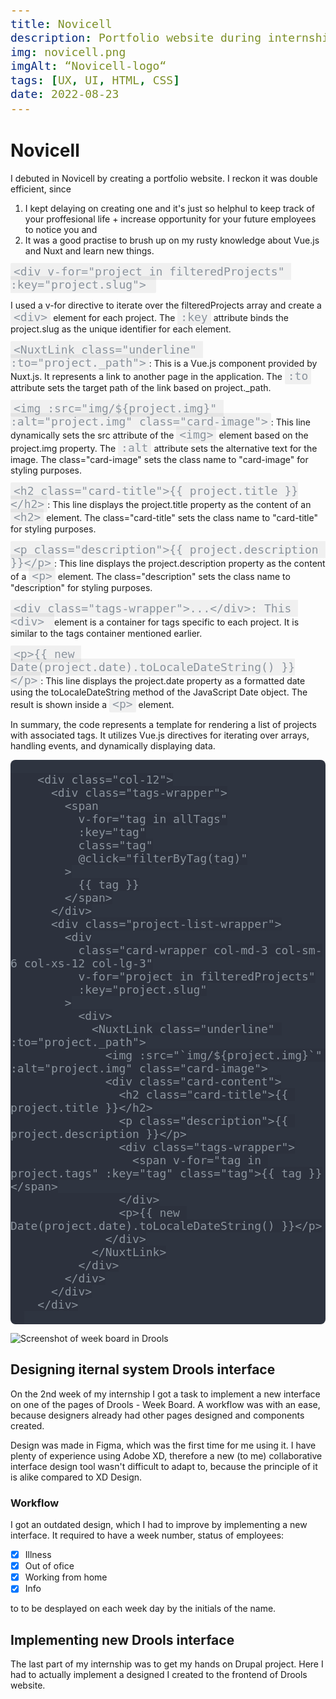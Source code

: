 ```yaml
---
title: Novicell
description: Portfolio website during internship at Novicell
img: novicell.png
imgAlt: “Novicell-logo“
tags: [UX, UI, HTML, CSS]
date: 2022-08-23
---
```


# Novicell

I debuted in Novicell by creating a portfolio website. I reckon it was double efficient, since 
1. I kept delaying on creating one and it's just so helphul to keep track of your proffesional life + increase opportunity for your future employees to notice you and 
2. It was a good practise to brush up on my rusty knowledge about Vue.js and Nuxt and learn new things.

`<div v-for="project in filteredProjects" :key="project.slug"> ` 

I used a v-for directive to iterate over the filteredProjects array and create a `<div>` element for each project. The `:key` attribute binds the project.slug as the unique identifier for each element. 

`<NuxtLink class="underline" :to="project._path">`: This is a Vue.js component provided by Nuxt.js. It represents a link to another page in the application. The `:to` attribute sets the target path of the link based on project._path.

`<img :src="img/${project.img}" :alt="project.img" class="card-image">`: This line dynamically sets the src attribute of the `<img>` element based on the project.img property. The `:alt` attribute sets the alternative text for the image. The class="card-image" sets the class name to "card-image" for styling purposes.

`<h2 class="card-title">{{ project.title }}</h2>`: This line displays the project.title property as the content of an `<h2>` element. The class="card-title" sets the class name to "card-title" for styling purposes.

`<p class="description">{{ project.description }}</p>`: This line displays the project.description property as the content of a `<p>` element. The class="description" sets the class name to "description" for styling purposes.

`<div class="tags-wrapper">...</div>: This <div> `element is a container for tags specific to each project. It is similar to the tags container mentioned earlier.

`<p>{{ new Date(project.date).toLocaleDateString() }}</p>`: This line displays the project.date property as a formatted date using the toLocaleDateString method of the JavaScript Date object. The result is shown inside a `<p>` element.

In summary, the code represents a template for rendering a list of projects with associated tags. It utilizes Vue.js directives for iterating over arrays, handling events, and dynamically displaying data.


<pre style="background-color: #2e3440">
  <code data-language="javascript">
    &lt;div class=&quot;col-12&quot;&gt;
      &lt;div class=&quot;tags-wrapper&quot;&gt;
        &lt;span
          v-for=&quot;tag in allTags&quot;
          :key=&quot;tag&quot;
          class=&quot;tag&quot;
          @click=&quot;filterByTag(tag)&quot;
        &gt;
          {{ tag }}
        &lt;/span&gt;
      &lt;/div&gt;
      &lt;div class=&quot;project-list-wrapper&quot;&gt;
        &lt;div
          class=&quot;card-wrapper col-md-3 col-sm-6 col-xs-12 col-lg-3&quot;
          v-for=&quot;project in filteredProjects&quot;
          :key=&quot;project.slug&quot;
        &gt;
          &lt;div&gt;
            &lt;NuxtLink class=&quot;underline&quot; :to=&quot;project._path&quot;&gt;
              &lt;img :src=&quot;`img/${project.img}`&quot; :alt=&quot;project.img&quot; class=&quot;card-image&quot;&gt;
              &lt;div class=&quot;card-content&quot;&gt;
                &lt;h2 class=&quot;card-title&quot;&gt;{{ project.title }}&lt;/h2&gt;
                &lt;p class=&quot;description&quot;&gt;{{ project.description }}&lt;/p&gt;
                &lt;div class=&quot;tags-wrapper&quot;&gt;
                  &lt;span v-for=&quot;tag in project.tags&quot; :key=&quot;tag&quot; class=&quot;tag&quot;&gt;{{ tag }}&lt;/span&gt;
                &lt;/div&gt;
                &lt;p&gt;{{ new Date(project.date).toLocaleDateString() }}&lt;/p&gt;
              &lt;/div&gt;
            &lt;/NuxtLink&gt;
          &lt;/div&gt;
        &lt;/div&gt;
      &lt;/div&gt;
    &lt;/div&gt;
  </code>
</pre>

![Screenshot of week board in Drools](/img/drools_week_board.png)

## Designing iternal system Drools interface
On the 2nd week of my internship I got a task to implement a new interface on one of the pages of Drools - Week Board. A workflow was with an ease, because designers already had other pages designed and components created.

Design was made in Figma, which was the first time for me using it. I have plenty of experience using Adobe XD, therefore a new (to me) collaborative interface design tool wasn't difficult to adapt to, because the principle of it is alike compared to XD Design.

### Workflow

I got an outdated design, which I had to improve by implementing a new interface. It required to have a week number, status of employees:
- [x] Illness
- [x] Out of ofice
- [x] Working from home
- [x] Info

to to be desplayed on each week day by the initials of the name. 

## Implementing new Drools interface

The last part of my internship was to get my hands on Drupal project. Here I had to actually implement a designed I created to the frontend of Drools website.

<style scoped> 
    code {
    background: rgba(0,0,0,.05);
    border-radius: 2px;
    font-size: 18px;
    padding: 3px 5px;
    color: #8B949E;
    }

    pre {
    background-color: #24292e;
    border-radius: 8px;
    overflow-x: scroll;
    overflow-y: hidden;
    color: #8B949E;
    
}
::-webkit-scrollbar-thumb {
    background-clip: content-box;
    background-color: #d6dee1;
    border: 6px solid transparent;
    border-radius: 20px;
}
pre code .line {
    display: block;
    min-height: 1rem;
}

</style>
